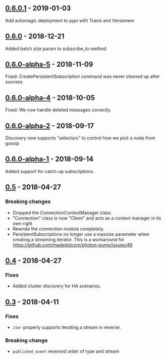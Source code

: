 ## [0.6.0.1] - 2019-01-03
Add automagic deployment to pypi with Travis and Versioneer

## [0.6.0] - 2018-12-21
Added batch size param to subscribe_to method

## [0.6.0-alpha-5] - 2018-11-09
Fixed: CreatePersistentSubscription command was never cleaned up after success

## [0.6.0-alpha-4] - 2018-10-05
Fixed: We now handle deleted messages correctly.

## [0.6.0-alpha-2] - 2018-09-17
Discovery now supports "selectors" to control how we pick a node from gossip

## [0.6.0-alpha-1] - 2018-09-14
Added support for catch-up subscriptions.

## [0.5] - 2018-04-27
### Breaking changes
 - Dropped the ConnectionContextManager class.
 - "Connection" class is now "Client" and acts as a context manager in its own right
 - Rewrote the connection module completely.
 - PersistentSubscriptions no longer use a maxsize parameter when creating a streaming iterator. This is a workaround for https://github.com/madedotcom/photon-pump/issues/49

## [0.4] - 2018-04-27
### Fixes
- Added cluster discovery for HA scenarios.

## [0.3] - 2018-04-11
### Fixes
- `iter` properly supports iterating a stream in reverse. 
### Breaking change
- `published_event` reversed order of type and stream


[0.6.0.1]: https://github.com/madedotcom/photon-pump/compare/v0.6.0..v0.6.0.1
[0.6.0]: https://github.com/madedotcom/photon-pump/compare/v0.6.0-alpha-5..v0.6.0
[0.6.0-alpha-5]: https://github.com/madedotcom/photon-pump/compare/v0.6.0-alpha-4..v0.6.0-alpha-5
[0.6.0-alpha-4]: https://github.com/madedotcom/photon-pump/compare/v0.6.0-alpha-2..v0.6.0-alpha-4
[0.6.0-alpha-2]: https://github.com/madedotcom/photon-pump/compare/v0.6.0-alpha-1..v0.6.0-alpha-2
[0.6.0-alpha-2]: https://github.com/madedotcom/photon-pump/compare/v0.6.0-alpha-1..v0.6.0-alpha-2
[0.6.0-alpha-1]: https://github.com/madedotcom/photon-pump/compare/v0.5.0..v0.6.0-alpha-1
[0.5]: https://github.com/madedotcom/photon-pump/compare/v0.4.0..v0.5.0
[0.4]: https://github.com/madedotcom/photon-pump/compare/v0.3.0..v0.4.0
[0.3]: https://github.com/madedotcom/photon-pump/compare/v0.2.5..v0.3
[0.2.5]: https://github.com/madedotcom/photon-pump/compare/v0.2.4..v0.2.5
